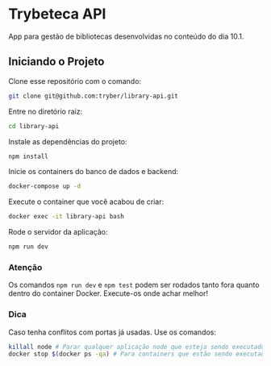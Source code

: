 # Trybeteca API

App para gestão de bibliotecas desenvolvidas no conteúdo do dia 10.1.

## Iniciando o Projeto

Clone esse repositório com o comando:

```bash
git clone git@github.com:tryber/library-api.git
```

Entre no diretório raiz:

```bash
cd library-api
```

Instale as dependências do projeto:

```bash
npm install
```

Inicie os containers do banco de dados e backend:

```bash
docker-compose up -d
```

Execute o container que você acabou de criar:

```bash
docker exec -it library-api bash
```

Rode o servidor da aplicação:

```bash
npm run dev
```

### Atenção

Os comandos `npm run dev` e `npm test` podem ser rodados tanto fora quanto dentro do container Docker. Execute-os onde achar melhor!

### Dica

Caso tenha conflitos com portas já usadas. Use os comandos:

```bash
killall node # Parar qualquer aplicação node que esteja sendo executados na máquina!
docker stop $(docker ps -qa) # Para containers que estão sendo executados!
```
